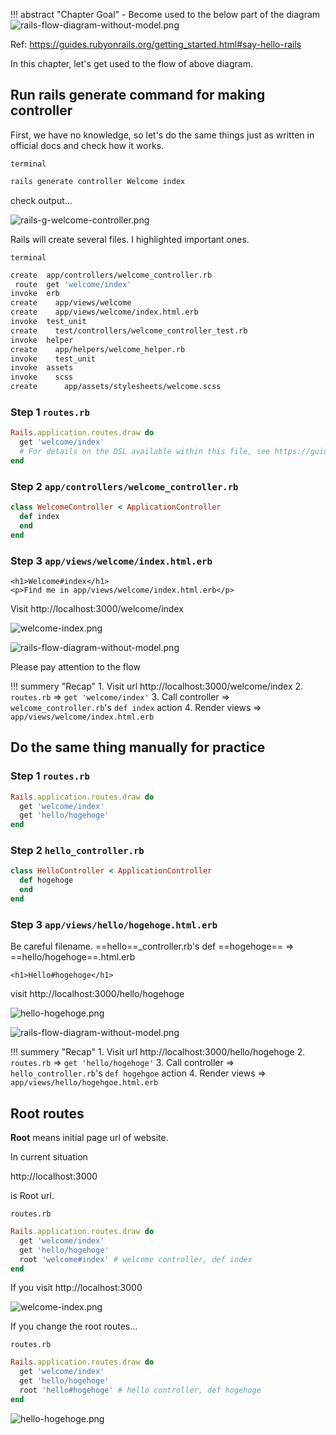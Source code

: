 !!! abstract "Chapter Goal"
    - Become used to the below part of the diagram
    ![rails-flow-diagram-without-model.png](https://coderhackers-1304676641.cos.ap-tokyo.myqcloud.com/the-complete-webdev-with-rails-2020/rails-guide-basics/rails-flow-diagram-without-model.png)

Ref: https://guides.rubyonrails.org/getting_started.html#say-hello-rails

In this chapter, let's get used to the flow of above diagram.

## Run rails generate command for making controller
First, we have no knowledge, so let's do the same things just as written in official docs and check how it works.

`terminal`
```bash
rails generate controller Welcome index
```

check output...

![rails-g-welcome-controller.png](https://coderhackers-1304676641.cos.ap-tokyo.myqcloud.com/the-complete-webdev-with-rails-2020/rails-guide-basics/rails-g-welcome-controller.png)

Rails will create several files. I highlighted important ones. 

`terminal`
```bash hl_lines="1 2 5"
create  app/controllers/welcome_controller.rb
 route  get 'welcome/index'
invoke  erb
create    app/views/welcome
create    app/views/welcome/index.html.erb
invoke  test_unit
create    test/controllers/welcome_controller_test.rb
invoke  helper
create    app/helpers/welcome_helper.rb
invoke    test_unit
invoke  assets
invoke    scss
create      app/assets/stylesheets/welcome.scss
```

### Step 1 `routes.rb`
```ruby hl_lines="2"
Rails.application.routes.draw do
  get 'welcome/index'
  # For details on the DSL available within this file, see https://guides.rubyonrails.org/routing.html
end
```

### Step 2 `app/controllers/welcome_controller.rb`
```ruby
class WelcomeController < ApplicationController
  def index
  end
end
```

### Step 3 `app/views/welcome/index.html.erb`
```erb
<h1>Welcome#index</h1>
<p>Find me in app/views/welcome/index.html.erb</p>
```

Visit http://localhost:3000/welcome/index

![welcome-index.png](https://coderhackers-1304676641.cos.ap-tokyo.myqcloud.com/the-complete-webdev-with-rails-2020/rails-guide-basics/welcome-index.png)

![rails-flow-diagram-without-model.png](https://coderhackers-1304676641.cos.ap-tokyo.myqcloud.com/the-complete-webdev-with-rails-2020/rails-guide-basics/rails-flow-diagram-without-model.png)

Please pay attention to the flow

!!! summery "Recap"
    1. Visit url http://localhost:3000/welcome/index
    2. `routes.rb` => `get 'welcome/index'`
    3. Call controller => `welcome_controller.rb`'s `def index` action
    4. Render views => `app/views/welcome/index.html.erb`

## Do the same thing manually for practice
### Step 1 `routes.rb`
```ruby
Rails.application.routes.draw do
  get 'welcome/index'
  get 'hello/hogehoge'
end
```

### Step 2 `hello_controller.rb`
```ruby
class HelloController < ApplicationController
  def hogehoge
  end
end
```

### Step 3 `app/views/hello/hogehoge.html.erb`
Be careful filename.
==hello==_controller.rb's def ==hogehoge== => ==hello/hogehoge==.html.erb
```erb
<h1>Hello#hogehoge</h1>
```

visit http://localhost:3000/hello/hogehoge

![hello-hogehoge.png](https://coderhackers-1304676641.cos.ap-tokyo.myqcloud.com/the-complete-webdev-with-rails-2020/rails-guide-basics/hello-hogehoge.png)

![rails-flow-diagram-without-model.png](https://coderhackers-1304676641.cos.ap-tokyo.myqcloud.com/the-complete-webdev-with-rails-2020/rails-guide-basics/rails-flow-diagram-without-model.png)

!!! summery "Recap"
    1. Visit url http://localhost:3000/hello/hogehoge
    2. `routes.rb` => `get 'hello/hogehoge'`
    3. Call controller => `hello_controller.rb`'s `def hogehgoe` action
    4. Render views => `app/views/hello/hogehgoe.html.erb`

## Root routes
**Root** means initial page url of website.

In current situation

http://localhost:3000

is Root url.

`routes.rb`
```ruby
Rails.application.routes.draw do
  get 'welcome/index'
  get 'hello/hogehoge'
  root 'welcome#index' # welcome controller, def index
end
```

If you visit http://localhost:3000

![welcome-index.png](https://coderhackers-1304676641.cos.ap-tokyo.myqcloud.com/the-complete-webdev-with-rails-2020/rails-guide-basics/welcome-index.png)


If you change the root routes...

`routes.rb`
```ruby
Rails.application.routes.draw do
  get 'welcome/index'
  get 'hello/hogehoge'
  root 'hello#hogehoge' # hello controller, def hogehoge
end
```

![hello-hogehoge.png](https://coderhackers-1304676641.cos.ap-tokyo.myqcloud.com/the-complete-webdev-with-rails-2020/rails-guide-basics/hello-hogehoge.png)
